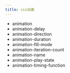 ```yaml
---
title: css动画
---
```



- animation
- animation-delay
- animation-direction
- animation-duration
- animation-fill-mode
- animation-iteration-count
- animation-name
- animation-play-state
- animation-timing-function
